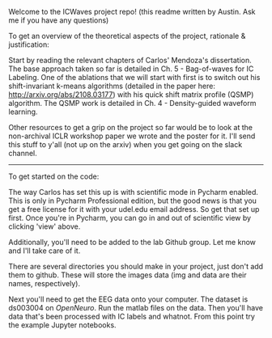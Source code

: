 Welcome to the ICWaves project repo! (this readme written by Austin. Ask me if you have any questions)

To get an overview of the theoretical aspects of the project, rationale & justification:

Start by reading the relevant chapters of Carlos' Mendoza's dissertation.
The base approach taken so far is detailed in Ch. 5 - Bag-of-waves for IC Labeling.
One of the ablations that we will start with first is to switch out his shift-invariant k-means algorithms
(detailed in the paper here: http://arxiv.org/abs/2108.03177) with his quick shift matrix profile (QSMP)
algorithm. The QSMP work is detailed in Ch. 4 - Density-guided waveform learning.

Other resources to get a grip on the project so far would be to look at the non-archival ICLR workshop
paper we wrote and the poster for it. I'll send this stuff to y'all (not up on the arxiv) when you get going
on the slack channel.


-----------------------------------------------------------------------
To get started on the code:

The way Carlos has set this up is with scientific mode in Pycharm enabled. This is only in Pycharm Professional
edition, but the good news is that you get a free license for it with your udel.edu email address. So get that
set up first. Once you're in Pycharm, you can go in and out of scientific view by clicking 'view' above.

Additionally, you'll need to be added to the lab Github group. Let me know and I'll take care of it.

There are several directories you should make in your project, just don't add them to github. These will store
the images data (img and data are their names, respectively). 

Next you'll need to get the EEG data onto your computer. The dataset is ds003004 on _OpenNeuro_.
Run the matlab files on the data. Then you'll have data that's been processed with IC labels and whatnot.
From this point try the example Jupyter notebooks. 